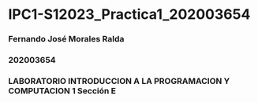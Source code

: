 # IPC1-S12023_Practica1_202003654

### Fernando José Morales Ralda
### 202003654
### LABORATORIO INTRODUCCION A LA PROGRAMACION Y COMPUTACION 1 Sección E
